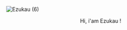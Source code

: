 ![Ezukau (6)](https://user-images.githubusercontent.com/105425952/196008671-d05dcbbd-dbad-464d-b85a-44400b8dbc4e.png)


<p align="center" width="500px">
Hi, i'am Ezukau !
</p>
